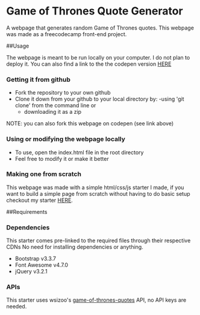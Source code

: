 # Game of Thrones Quote Generator
A webpage that generates random Game of Thrones quotes. This webpage was made as a freecodecamp front-end project.

##Usage

The webpage is meant to be run locally on your computer. I do not plan to deploy it.
You can also find a link to the the codepen version [HERE](https://codepen.io/smmakowski/pen/yozGdb)

### Getting it from github

- Fork the repository to your own github
- Clone it down from your github to your local directory by:
  -using 'git clone' from the command line or
  - downloading it as a zip
  
NOTE: you can also fork this webpage on codepen (see link above)

### Using or modifying the webpage locally

- To use, open the index.html file in the root directory
- Feel free to modify it or make it better

### Making one from scratch

This webpage was made with a simple html/css/js starter I made, if you want to build a simple page
from scratch without having to do basic setup checkout my starter [HERE](https://github.com/smmakowski/basic-starter).

##Requirements

### Dependencies
This starter comes pre-linked to the required files through their respective CDNs 
No need for installing dependencies or anything.

- Bootstrap v3.3.7
- Font Awesome v4.7.0
- jQuery v3.2.1

### APIs
This starter uses wsizoo's [game-of-thrones-quotes](https://github.com/wsizoo/game-of-thrones-quotes) API, no API keys are needed.
